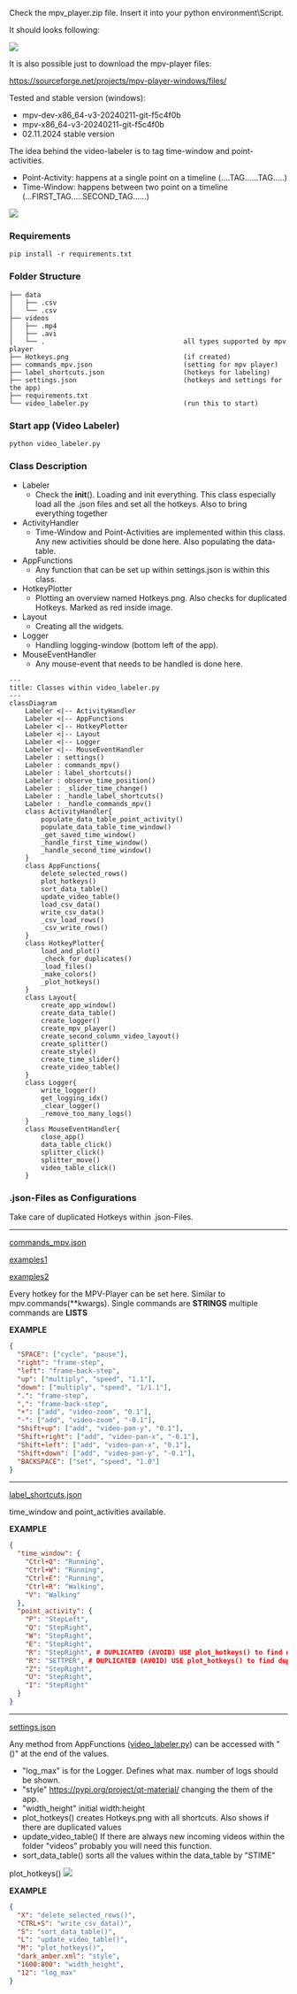 Check the mpv_player.zip file. Insert it into your python environment\\Script.

It should looks following:

<img src="./docs/mpv_to_script.png">

It is also possible just to download the mpv-player files:

https://sourceforge.net/projects/mpv-player-windows/files/

Tested and stable version (windows): 
- mpv-dev-x86_64-v3-20240211-git-f5c4f0b 
- mpv-x86_64-v3-20240211-git-f5c4f0b
- 02.11.2024 stable version
 
The idea behind the video-labeler is to tag time-window and point-activities.


- Point-Activity: happens at a single point on a timeline  (....<r>TAG</r>......<r>TAG</r>.....)
- Time-Window: happens between two point on a timeline (...<r>FIRST_TAG.....SECOND_TAG</r>......)

<img src="./docs/example.png">


### Requirements
```
pip install -r requirements.txt
```


### Folder Structure
```
├── data 
│   ├── .csv
│   └── .csv
├── videos 
│   ├── .mp4
│   ├── .avi
│   └── .                                   all types supported by mpv player
├── Hotkeys.png                             (if created)
├── commands_mpv.json                       (setting for mpv player)
├── label_shortcuts.json                    (hotkeys for labeling)
├── settings.json                           (hotkeys and settings for the app)
├── requirements.txt
└── video_labeler.py                        (run this to start)
```

### Start app (Video Labeler)

```
python video_labeler.py
```

### Class Description

- Labeler
  - Check the __init__(). Loading and init 
    everything. This class especially load all the .json files
    and set all the hotkeys. Also to bring everything together
- ActivityHandler
  - Time-Window and Point-Activities are
    implemented within this class. Any new activities should be done
    here. Also populating the data-table.
- AppFunctions
  - Any function that can be set up within 
    settings.json is within this class.
- HotkeyPlotter
  - Plotting an overview named Hotkeys.png.
    Also checks for duplicated Hotkeys. Marked as red inside image.
- Layout
  - Creating all the widgets.
- Logger
  - Handling logging-window (bottom left of the app).
- MouseEventHandler
  - Any mouse-event that needs to be handled
    is done here.

```mermaid
---
title: Classes within video_labeler.py
---
classDiagram
    Labeler <|-- ActivityHandler
    Labeler <|-- AppFunctions
    Labeler <|-- HotkeyPlotter
    Labeler <|-- Layout
    Labeler <|-- Logger
    Labeler <|-- MouseEventHandler
    Labeler : settings()
    Labeler : commands_mpv()
    Labeler : label_shortcuts()
    Labeler : observe_time_position()
    Labeler : _slider_time_change()
    Labeler : _handle_label_shortcuts()
    Labeler : _handle_commands_mpv()
    class ActivityHandler{
        populate_data_table_point_activity()
        populate_data_table_time_window()
        _get_saved_time_window()
        _handle_first_time_window()
        _handle_second_time_window()
    }
    class AppFunctions{
        delete_selected_rows()
        plot_hotkeys()
        sort_data_table()
        update_video_table()
        load_csv_data()
        write_csv_data()
        _csv_load_rows()
        _csv_write_rows()  
    }
    class HotkeyPlotter{
        load_and_plot()
        _check_for_duplicates()
        _load_files()
        _make_colors()
        _plot_hotkeys()
    }
    class Layout{
        create_app_window()
        create_data_table()
        create_logger()
        create_mpv_player()
        create_second_column_video_layout()
        create_splitter()
        create_style()
        create_time_slider()
        create_video_table()
    }
    class Logger{
        write_logger()
        get_logging_idx()
        _clear_logger()
        _remove_too_many_logs()
    }
    class MouseEventHandler{
        close_app()
        data_table_click()
        splitter_click()
        splitter_move()
        video_table_click()
    }
```

### .json-Files as Configurations

Take care of duplicated Hotkeys within .json-Files. 

---
[commands_mpv.json](commands_mpv.json)

[examples1](https://github.com/mpv-player/mpv/blob/master/etc/input.conf)

[examples2](https://mpv.io/manual/stable/#command-interface)

Every hotkey for the MPV-Player can be set here.
Similar to mpv.commands(**kwargs). Single commands are **STRINGS** multiple
commands are **LISTS**

**EXAMPLE**
```json
{
  "SPACE": ["cycle", "pause"],
  "right": "frame-step",
  "left": "frame-back-step",
  "up": ["multiply", "speed", "1.1"],
  "down": ["multiply", "speed", "1/1.1"],
  ".": "frame-step",
  ",": "frame-back-step",
  "+": ["add", "video-zoom", "0.1"],
  "-": ["add", "video-zoom", "-0.1"],
  "Shift+up": ["add", "video-pan-y", "0.1"],
  "Shift+right": ["add", "video-pan-x", "-0.1"],
  "Shift+left": ["add", "video-pan-x", "0.1"],
  "Shift+down": ["add", "video-pan-y", "-0.1"],
  "BACKSPACE": ["set", "speed", "1.0"]
}

```

---
[label_shortcuts.json](label_shortcuts.json)

time_window and point_activities available.

**EXAMPLE**
```json
{
  "time_window": {
    "Ctrl+Q": "Running",
    "Ctrl+W": "Running",
    "Ctrl+E": "Running",
    "Ctrl+R": "Walking",
    "V": "Walking"
  },
  "point_activity": {
    "P": "StepLeft",
    "Q": "StepRight",
    "W": "StepRight",
    "E": "StepRight",
    "R": "StepRight", # DUPLICATED (AVOID) USE plot_hotkeys() to find duplicates
    "R": "SETTPER", # DUPLICATED (AVOID) USE plot_hotkeys() to find duplicates
    "Z": "StepRight",
    "U": "StepRight",
    "I": "StepRight"
  }
}
```

---
[settings.json](settings.json)

Any method from AppFunctions ([video_labeler.py](video_labeler.py)) 
can be accessed with "()" at the end of the values. 

- "log_max" is for the Logger. Defines what max. number
of logs should be shown.
- "style" https://pypi.org/project/qt-material/ changing
the them of the app.
- "width_height" initial width:height
- plot_hotkeys() creates Hotkeys.png with all shortcuts. Also shows 
if there are duplicated values
- update_video_table() If there are always new incoming videos within 
the folder "videos" probably you will need this function.
- sort_data_table() sorts all the values within the data_table by "STIME"

plot_hotkeys()
<img src="docs/Hotkeys.png">


**EXAMPLE**

```json
{
  "X": "delete_selected_rows()",
  "CTRL+S": "write_csv_data()",
  "S": "sort_data_table()",
  "L": "update_video_table()",
  "M": "plot_hotkeys()",
  "dark_amber.xml": "style",
  "1600:800": "width_height",
  "12": "log_max"
}
```
